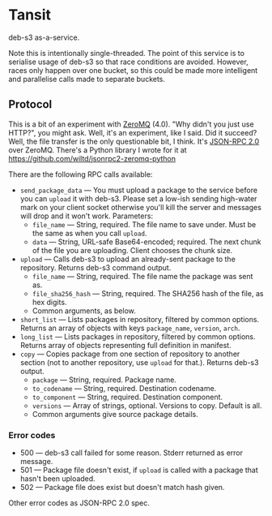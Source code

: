 # Tansit

deb-s3 as-a-service.

Note this is intentionally single-threaded. The point of this service is to
serialise usage of deb-s3 so that race conditions are avoided. However,
races only happen over one bucket, so this could be made more intelligent
and parallelise calls made to separate buckets.

## Protocol

This is a bit of an experiment with [ZeroMQ](http://zeromq.org) (4.0). "Why didn't you just use HTTP?", you might ask. Well, it's an experiment, like I said. Did it succeed? Well, the file transfer is the only questionable bit, I think. It's [JSON-RPC 2.0](http://www.jsonrpc.org/specification) over ZeroMQ. There's a Python library I wrote for it at https://github.com/wiltd/jsonrpc2-zeromq-python

There are the following RPC calls available:

* `send_package_data` — You must upload a package to the service before you can `upload` it with deb-s3. Please set a low-ish sending high-water mark on your client socket otherwise you'll kill the server and messages will drop and it won't work. Parameters:
  * `file_name` — String, required. The file name to save under. Must be the same as when you call `upload`.
  * `data` — String, URL-safe Base64-encoded; required. The next chunk of the file you are uploading. Client chooses the chunk size.
* `upload` — Calls deb-s3 to upload an already-sent package to the repository. Returns deb-s3 command output.
  * `file_name` — String, required. The file name the package was sent as.
  * `file_sha256_hash` — String, required. The SHA256 hash of the file, as hex digits.
  * Common arguments, as below.
* `short_list` — Lists packages in repository, filtered by common options. Returns an array of objects with keys `package_name`, `version`, `arch`.
* `long_list` — Lists packages in repository, filtered by common options. Returns array of objects representing full definition in manifest.
* `copy` — Copies package from one section of repository to another section (not to another repository, use `upload` for that.). Returns deb-s3 output.
  * `package` — String, required. Package name.
  * `to_codename` — String, required. Destination codename.
  * `to_component` — String, required. Destination component.
  * `versions` — Array of strings, optional. Versions to copy. Default is all.
  * Common arguments give source package details.

### Error codes

* 500 — deb-s3 call failed for some reason. Stderr returned as error message.
* 501 — Package file doesn't exist, if `upload` is called with a package that hasn't been uploaded.
* 502 — Package file does exist but doesn't match hash given.

Other error codes as JSON-RPC 2.0 spec.

